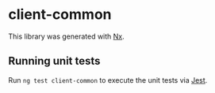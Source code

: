# client-common

This library was generated with [Nx](https://nx.dev).

## Running unit tests

Run `ng test client-common` to execute the unit tests via [Jest](https://jestjs.io).
